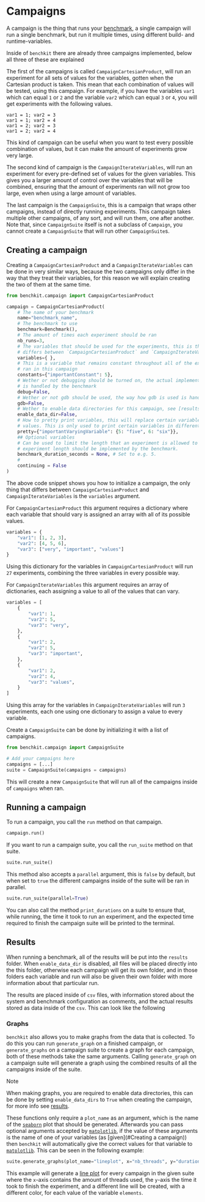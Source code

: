 # Campaigns

A campaign is the thing that runs your [benchmark](benchmark.md), a single campaign will run a single benchmark, but run it multiple times, using different build- and runtime-variables.

Inside of `benchkit` there are already three campaigns implemented, below all three of these are explained

The first of the campaigns is called `CampaignCartesianProduct`, will run an experiment for all sets of values for the variables, gotten when the Cartesian product is taken.
This mean that each combination of values will be tested, using this campaign.
For example, if you have the variables `var1` which can equal `1` or `2` and the variable `var2` which can equal `3` or `4`, you will get experiments with the following values.
```
var1 = 1; var2 = 3
var1 = 1; var2 = 4
var1 = 2; var2 = 3
var1 = 2; var2 = 4
```
This kind of campaign can be useful when you want to test every possible combination of values, but it can make the amount of experiments grow very large.

The second kind of campaign is the `CampaignIterateVariables`, will run an experiment for every pre-defined set of values for the given variables.
This gives you a larger amount of control over the variables that will be combined, ensuring that the amount of experiments ran will not grow too large, even when using a large amount of variables.

The last campaign is the `CampaignSuite`, this is a campaign that wraps other campaigns, instead of directly running experiments.
This campaign takes multiple other campaigns, of any sort, and will run them, one after another.
Note that, since `CampaignSuite` itself is not a subclass of `Campaign`, you cannot create a `CampaignSuite` that will run other `CampaignSuite`s.

## Creating a campaign

Creating a `CampaignCartesianProduct` and a `CampaignIterateVariables` can be done in very similar ways, because the two campaigns only differ in the way that they treat their variables, for this reason we will explain creating the two of them at the same time.

```python
from benchkit.campaign import CampaignCartesianProduct

campaign = CampaignCartesianProduct(
    # The name of your benchmark
    name="benchmark_name",
    # The benchmark to use
    benchmark=Benchmark(),
    # The amount of times each experiment should be ran
    nb_runs=3,
    # The variables that should be used for the experiments, this is the only thing that
    # differs between `CampaignCartesianProduct` and `CampaignIterateVariables` 
    variables={ },
    # This is a variable that remains constant throughout all of the experiments that are
    # ran in this campaign
    constants={"importantConstant": 5},
    # Wether or not debugging should be turned on, the actual implementation of the debugging
    # is handled by the benchmark
    debug=False,
    # Wether or not gdb should be used, the way how gdb is used is handled by the benchmark
    gdb=False,
    # Wether to enable data directories for this campaign, see [results](#results) for more info
    enable_data_dir=False,
    # How to pretty print variables, this will replace certain variable values with more meaningful,
    # values. This is only used to print certain variables in different ways.
    pretty={"importantVaryingVariable": {5: "five", 6: "six"}},
    ## Optional variables
    # Can be used to limit the length that an experiment is allowed to run, actually limiting the
    # experiment length should be implemented by the benchmark.
    benchmark_duration_seconds = None, # Set to e.g. 5.
    # 
    continuing = False
)
```

The above code snippet shows you how to initialize a campaign, the only thing that differs between `CampaignCartesianProduct` and `CampaignIterateVariables` is the `variables` argument.

For `CampaignCartesianProduct` this argument requires a dictionary where each variable that should vary is assigned an array with all of its possible values.
```python
variables = {
    "var1": [1, 2, 3],
    "var2": [4, 5, 6],
    "var3": ["very", "important", "values"]
}
```
Using this dictionary for the variables in `CampaignCartesianProduct` will run `27` experiments, combining the three variables in every possible way.

For `CampaignIterateVariables` this argument requires an array of dictionaries, each assigning a value to all of the values that can vary.
```python
variables = [
    {
        "var1": 1,
        "var2": 5,
        "var3": "very",
    },
    {
        "var1": 2,
        "var2": 5,
        "var3": "important",
    },
    {
        "var1": 2,
        "var2": 4,
        "var3": "values",
    }
]
```
Using this array for the variables in `CampaignIterateVariables` will run `3` experiments, each one using one dictionary to assign a value to every variable.

Create a `CampaignSuite` can be done by initializing it with a list of campaigns.
```python
from benchkit.campaign import CampaignSuite

# Add your campaigns here
campaigns = [...]
suite = CampaignSuite(campaigns = campaigns)
```
This will create a new `CampaignSuite` that will run all of the campaigns inside of `campaigns` when ran.

## Running a campaign

To run a campaign, you call the `run` method on that campaign.
```python
campaign.run()
```

If you want to run a campaign suite, you call the `run_suite` method on that suite.
```python
suite.run_suite()
```
This method also accepts a `parallel` argument, this is `false` by default, but when set to `true` the different campaigns inside of the suite will be ran in parallel.
```python
suite.run_suite(parallel=True)
```

You can also call the method `print_durations` on a suite to ensure that, while running, the time it took to run an experiment, and the expected time required to finish the campaign suite will be printed to the terminal.

## Results

When running a benchmark, all of the results will be put into the `results` folder.
When `enable_data_dir` is disabled, all files will be placed directly into the this folder, otherwise each campaign will get its own folder, and in those folders each variable and run will also be given their own folder with more information about that particular run.

The results are placed inside of `csv` files, with information stored about the system and benchmark configuration as comments, and the actual results stored as data inside of the `csv`.
This can look like the following

### Graphs

`benchkit` also allows you to make graphs from the data that is collected.
To do this you can run `generate_graph` on a finished campaign, or `generate_graphs` on a campaign suite to create a graph for each campaign, both of these methods take the same arguments.
Calling `generate_graph` on a campaign suite will generate a graph using the combined results of all the campaigns inside of the suite.

> [!NOTE]
> When making graphs, you are required to enable data directories, this can be done by setting `enable_data_dirs` to `True` when creating the campaign, for more info see [results](#Results).

These functions only require a `plot_name` as an argument, which is the name of the [`seaborn`](https://seaborn.pydata.org/) plot that should be generated.
Afterwards you can pass optional arguments accepted by [`matplotlib`](https://matplotlib.org/), if the value of these arguments is the name of one of your variables (as [given](#Creating a campaign)) then `benchkit` will automatically give the correct values for that variable to [`matplotlib`](https://matplotlib.org/).
This can be seen in the following example:
```python
suite.generate_graphs(plot_name="lineplot", x="nb_threads", y="duration", hue="elements");
```
This example will generate a [line plot](https://seaborn.pydata.org/generated/seaborn.lineplot.html) for every campaign in the given suite where the `x`-axis contains the amount of threads used, the `y`-axis the time it took to finish the experiment, and a different line will be created, with a different color, for each value of the variable `elements`.
